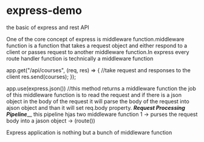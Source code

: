 # express-demo
the basic of express and rest API

One of the core concept of express is middleware function.middleware function is a function that takes a request object and either respond to a client 
or passes request to another middleware function.In express every route handler function is technically a middleware function
 
app.get("/api/courses", (req, res) => { //take request and responses to the client
  res.send(courses);
});

app.use(express.json()) //this method returns a middleware function the job of this middleware function is to read the request 
                        and if there is a json object in the body of the request it will parse the body of the request into ajson object
                        and than it will set req.body property.
___Request Processing Pipeline_____
this pipeline hjas two middleware function 
1 -> purses the request body into a jason object -> (route())

Express application is nothing but a bunch of middleware function

